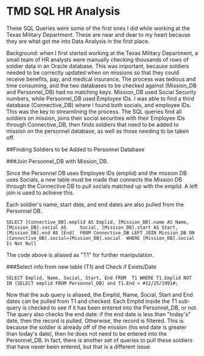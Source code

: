 # TMD SQL HR Analysis #

These SQL Queries were some of the first ones I did while working at the Texas Military Department. These are near and dear to my heart because they are what got me into Data Analysis in the first place.

Background: when I first started working at the Texas Military Department, a small team of HR analysts were manually checking thousands of rows of soldier data in an Oracle database. This was important, because soldiers needed to be correctly updated when on missions so that they could receive benefits, pay, and medical insurance. The process was tedious and time consuming, and the two databases to be checked against (Mission_DB and Personnel_DB) had no matching keys. Mission_DB used Social Security numbers, while Personnel_DB used Employee IDs. I was able to find a third database (Connective_DB) where I found both socials, and employee IDs. This was the key to streamlining the process. The SQL queries find all soldiers on mission, joins their social securities with their Employee IDs through Connective_DB, then finds soldiers that need to be added to mission on the personnel database, as well as those needing to be taken off. 


##Finding Soldiers to be Added to Personnel Database

###Join Personnel_DB with Mission_DB.
  
Since the Personnel DB uses Employee IDs (emplid) and the mission DB uses Socials, a new table must be made that connects the Mission DB through the Connective DB to pull socials matched up with the emplid. A left join is used to achieve this. 

Each soldier's name, start date, and end dates are also pulled from the Personnel DB. 

  `SELECT [Connective_DB].emplid AS Emplid, [Mission_DB].name AS Name, [Mission_DB].social AS     Social, [Mission_DB].start AS Start, [Mission_DB].end AS [End] 
  FROM Connective_DB LEFT JOIN Mission_DB ON [Connective_DB].social=[Mission_DB].social 
  WHERE [Mission_DB].social Is Not Null`
  
  The code above is aliased as "T1" for further manipulation.
  
###Select info from new table (T1) and Check if Exists/Date

`
SELECT Emplid, Name, Social, Start, End
 FROM  T1
 WHERE T1.Emplid NOT IN (SELECT emplid FROM Personnel_DB) and T1.End < #12/25/1991#;
 `

Now that the sub query is aliased, the Emplid, Name, Social, Start and End dates can be pulled from T1 and checked. Each Emplid inside the T1 sub-query is checked to see if it has been entered into the Personnel_DB, or not. The query also checks the end date: if the end date is less than "today's" date, then the record is pulled. Otherwise, the record is filtered. This is because the soldier is already off of the mission (his end date is greater than today's date), then he does not need to be entered into the Personnel_DB. In fact, there is another set of queries to pull these soldiers that have never been entered, but that is a different issue.



  
  
